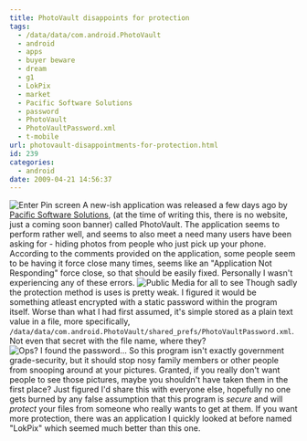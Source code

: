 ```yaml
---
title: PhotoVault disappoints for protection
tags:
  - /data/data/com.android.PhotoVault
  - android
  - apps
  - buyer beware
  - dream
  - g1
  - LokPix
  - market
  - Pacific Software Solutions
  - password
  - PhotoVault
  - PhotoVaultPassword.xml
  - t-mobile
url: photovault-disappointments-for-protection.html
id: 239
categories:
  - android
date: 2009-04-21 14:56:37
---
```


![Enter Pin screen](http://173.230.150.16/blog/wp-content/uploads/2009/04/enter-pin-200x300.png "enter-pin")
A new-ish application was released a few days ago by [Pacific Software Solutions](http://pacificsoftwaresolutions.net/), (at the time of writing this, there is no website, just a coming soon banner) called PhotoVault. The application seems to perform rather well, and seems to also meet a need many users have been asking for - hiding photos from people who just pick up your phone. According to the comments provided on the application, some people seem to be having it force close many times, seems like an "Application Not Responding" force close, so that should be easily fixed. Personally I wasn't experiencing any of these errors.
![Public Media for all to see](http://173.230.150.16/blog/wp-content/uploads/2009/04/media-200x300.png "media")
Though sadly the protection method is uses is pretty weak. I figured it would be something atleast encrypted with a static password within the program itself. Worse than what I had first assumed, it's simple stored as a plain text value in a file, more specifically, `/data/data/com.android.PhotoVault/shared_prefs/PhotoVaultPassword.xml`. Not even that secret with the file name, where they?
![Ops? I found the password...](http://173.230.150.16/blog/wp-content/uploads/2009/04/password.png "password")
So this program isn't exactly government grade-security, but it should stop nosy family members or other people from snooping around at your pictures. Granted, if you really don't want people to see those pictures, maybe you shouldn't have taken them in the first place? Just figured I'd share this with everyone else, hopefully no one gets burned by any false assumption that this program is _secure_ and will _protect_ your files from someone who really wants to get at them. If you want more protection, there was an application I quickly looked at before named "LokPix" which seemed much better than this one.